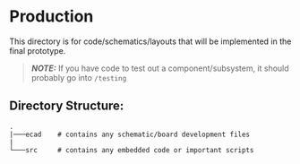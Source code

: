# Production
This directory is for code/schematics/layouts that will be implemented in the final prototype.

> **_NOTE:_** If you have code to test out a component/subsystem, it should probably go into ```/testing```

## Directory Structure:
```
.
|───ecad    # contains any schematic/board development files
|
└───src     # contains any embedded code or important scripts
```
